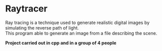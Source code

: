 # Raytracer
Ray tracing is a technique used to generate realistic digital images by simulating the reverse path of light.  
This program able to generate an image from a file describing the scene.  

**Project carried out in cpp and in a group of 4 people**
